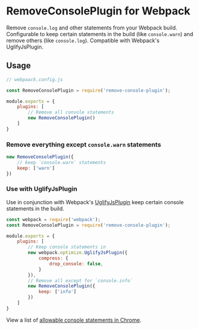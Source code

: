 # RemoveConsolePlugin for Webpack

Remove `console.log` and other statements from your Webpack build. Configurable to keep certain statements in the build (like `console.warn`) and remove others (like `console.log`). Compatible with Webpack's UglifyJsPlugin.

## Usage

```js
// webpaack.config.js

const RemoveConsolePlugin = require('remove-console-plugin');

module.exports = {
    plugins: [
        // Remove all console statements
        new RemoveConsolePlugin()
    ]
}
```

### Remove everything except `console.warn` statements
```js
new RemoveConsolePlugin({
    // keep `console.warn` statements
    keep: ['warn']
})
```

### Use with UglifyJsPlugin

Use in conjunction with Webpack's [UglifyJsPlugin](https://github.com/webpack-contrib/uglifyjs-webpack-plugin) keep certain console statements in the build.

```js
const webpack = require('webpack');
const RemoveConsolePlugin = require('remove-console-plugin');

module.exports = {
    plugins: [
        // Keep console statements in
        new webpack.optimize.UglifyJsPlugin({
            compress: {
                drop_console: false,
            }
        }),
        // Remove all except for `console.info`
        new RemoveConsolePlugin({
            keep: ['info']
        })
    ]
}
```

View a list of [allowable console statements in Chrome](https://developers.google.com/web/tools/chrome-devtools/console/console-write).